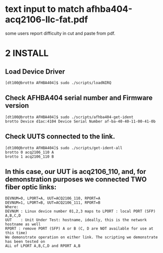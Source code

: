 # text input to match afhba404-acq2106-llc-fat.pdf
some users report difficulty in cut and paste from pdf.

# 2 INSTALL

## Load Device Driver
```
[dt100@brotto AFHBA404]$ sudo ./scripts/loadNIRQ
```
## Check AFHBA404 serial number and Firmware version
```
[dt100@brotto AFHBA404]$ sudo ./scripts/afhba404-get-ident
brotto Device d1ac:4104 Device Serial Number af-ba-40-40-11-00-41-0b
```
## Check UUTS connected to the link.
```
[dt100@brotto AFHBA404]$ sudo ./scripts/get-ident-all
brotto 0 acq2106_110 A
brotto 1 acq2106_110 B
```
## In this case, our UUT is acq2106_110, and, for demonstration purposes we connected TWO fiber optic links:
```
DEVNUM=0, LPORT=A, UUT=ACQ2106_110, RPORT=A
DEVNUM=1, LPORT=B, UUT=ACQ2106_111, RPORT=B
Where:
DEVNUM : Linux device number 01,2,3 maps to LPORT : local PORT (SFP) A,B,C,D
UUT    : Unit Under Test: hostname, ideally, this is the network hostname as well
RPORT : remove PORT (SFP) A or B (C, D are NOT available for use at this time)
We demonstrate operation on either link. The scripting we demonstrate has been tested on
ALL of LPORT A,B,C,D and RPORT A,B
```

# 

